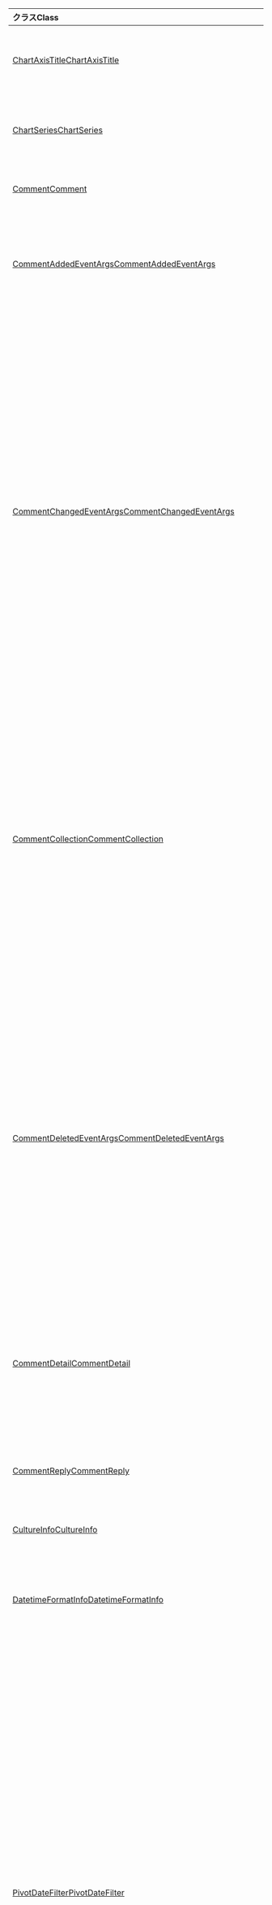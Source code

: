| <span data-ttu-id="f2f10-101">クラス</span><span class="sxs-lookup"><span data-stu-id="f2f10-101">Class</span></span> | <span data-ttu-id="f2f10-102">フィールド</span><span class="sxs-lookup"><span data-stu-id="f2f10-102">Fields</span></span> | <span data-ttu-id="f2f10-103">説明</span><span class="sxs-lookup"><span data-stu-id="f2f10-103">Description</span></span> |
|:---|:---|:---|
|[<span data-ttu-id="f2f10-104">ChartAxisTitle</span><span class="sxs-lookup"><span data-stu-id="f2f10-104">ChartAxisTitle</span></span>](/javascript/api/excel/excel.chartaxistitle)|[<span data-ttu-id="f2f10-105">textOrientation</span><span class="sxs-lookup"><span data-stu-id="f2f10-105">textOrientation</span></span>](/javascript/api/excel/excel.chartaxistitle#textorientation)|<span data-ttu-id="f2f10-106">グラフ軸タイトルのテキストの向きを指定します。</span><span class="sxs-lookup"><span data-stu-id="f2f10-106">Specifies the angle to which the text is oriented for the chart axis title.</span></span>|
|[<span data-ttu-id="f2f10-107">ChartSeries</span><span class="sxs-lookup"><span data-stu-id="f2f10-107">ChartSeries</span></span>](/javascript/api/excel/excel.chartseries)|[<span data-ttu-id="f2f10-108">getDimensionValues(dimension: Excel.ChartSeriesDimension)</span><span class="sxs-lookup"><span data-stu-id="f2f10-108">getDimensionValues(dimension: Excel.ChartSeriesDimension)</span></span>](/javascript/api/excel/excel.chartseries#getdimensionvalues-dimension-)|<span data-ttu-id="f2f10-109">グラフ系列の 1 つのディメンションから値を取得します。</span><span class="sxs-lookup"><span data-stu-id="f2f10-109">Gets the values from a single dimension of the chart series.</span></span>|
|[<span data-ttu-id="f2f10-110">Comment</span><span class="sxs-lookup"><span data-stu-id="f2f10-110">Comment</span></span>](/javascript/api/excel/excel.comment)|[<span data-ttu-id="f2f10-111">contentType</span><span class="sxs-lookup"><span data-stu-id="f2f10-111">contentType</span></span>](/javascript/api/excel/excel.comment#contenttype)|<span data-ttu-id="f2f10-112">コメントのコンテンツ タイプを取得します。</span><span class="sxs-lookup"><span data-stu-id="f2f10-112">Gets the content type of the comment.</span></span>|
|[<span data-ttu-id="f2f10-113">CommentAddedEventArgs</span><span class="sxs-lookup"><span data-stu-id="f2f10-113">CommentAddedEventArgs</span></span>](/javascript/api/excel/excel.commentaddedeventargs)|[<span data-ttu-id="f2f10-114">commentDetails</span><span class="sxs-lookup"><span data-stu-id="f2f10-114">commentDetails</span></span>](/javascript/api/excel/excel.commentaddedeventargs#commentdetails)|<span data-ttu-id="f2f10-115">関連する `CommentDetail` 返信のコメント ID と ID を含む配列を取得します。</span><span class="sxs-lookup"><span data-stu-id="f2f10-115">Gets the `CommentDetail` array that contains the comment ID and IDs of its related replies.</span></span>|
||[<span data-ttu-id="f2f10-116">source</span><span class="sxs-lookup"><span data-stu-id="f2f10-116">source</span></span>](/javascript/api/excel/excel.commentaddedeventargs#source)|<span data-ttu-id="f2f10-117">イベントのソースを指定します。</span><span class="sxs-lookup"><span data-stu-id="f2f10-117">Specifies the source of the event.</span></span>|
||[<span data-ttu-id="f2f10-118">type</span><span class="sxs-lookup"><span data-stu-id="f2f10-118">type</span></span>](/javascript/api/excel/excel.commentaddedeventargs#type)|<span data-ttu-id="f2f10-119">イベントの種類を取得します。</span><span class="sxs-lookup"><span data-stu-id="f2f10-119">Gets the type of the event.</span></span>|
||[<span data-ttu-id="f2f10-120">worksheetId</span><span class="sxs-lookup"><span data-stu-id="f2f10-120">worksheetId</span></span>](/javascript/api/excel/excel.commentaddedeventargs#worksheetid)|<span data-ttu-id="f2f10-121">イベントが発生したワークシートの ID を取得します。</span><span class="sxs-lookup"><span data-stu-id="f2f10-121">Gets the ID of the worksheet in which the event happened.</span></span>|
|[<span data-ttu-id="f2f10-122">CommentChangedEventArgs</span><span class="sxs-lookup"><span data-stu-id="f2f10-122">CommentChangedEventArgs</span></span>](/javascript/api/excel/excel.commentchangedeventargs)|[<span data-ttu-id="f2f10-123">changeType</span><span class="sxs-lookup"><span data-stu-id="f2f10-123">changeType</span></span>](/javascript/api/excel/excel.commentchangedeventargs#changetype)|<span data-ttu-id="f2f10-124">変更されたイベントのトリガー方法を表す変更の種類を取得します。</span><span class="sxs-lookup"><span data-stu-id="f2f10-124">Gets the change type that represents how the changed event is triggered.</span></span>|
||[<span data-ttu-id="f2f10-125">commentDetails</span><span class="sxs-lookup"><span data-stu-id="f2f10-125">commentDetails</span></span>](/javascript/api/excel/excel.commentchangedeventargs#commentdetails)|<span data-ttu-id="f2f10-126">関連する `CommentDetail` 返信のコメント ID と ID を含む配列を取得します。</span><span class="sxs-lookup"><span data-stu-id="f2f10-126">Get the `CommentDetail` array which contains the comment ID and IDs of its related replies.</span></span>|
||[<span data-ttu-id="f2f10-127">source</span><span class="sxs-lookup"><span data-stu-id="f2f10-127">source</span></span>](/javascript/api/excel/excel.commentchangedeventargs#source)|<span data-ttu-id="f2f10-128">イベントのソースを指定します。</span><span class="sxs-lookup"><span data-stu-id="f2f10-128">Specifies the source of the event.</span></span>|
||[<span data-ttu-id="f2f10-129">type</span><span class="sxs-lookup"><span data-stu-id="f2f10-129">type</span></span>](/javascript/api/excel/excel.commentchangedeventargs#type)|<span data-ttu-id="f2f10-130">イベントの種類を取得します。</span><span class="sxs-lookup"><span data-stu-id="f2f10-130">Gets the type of the event.</span></span>|
||[<span data-ttu-id="f2f10-131">worksheetId</span><span class="sxs-lookup"><span data-stu-id="f2f10-131">worksheetId</span></span>](/javascript/api/excel/excel.commentchangedeventargs#worksheetid)|<span data-ttu-id="f2f10-132">イベントが発生したワークシートの ID を取得します。</span><span class="sxs-lookup"><span data-stu-id="f2f10-132">Gets the ID of the worksheet in which the event happened.</span></span>|
|[<span data-ttu-id="f2f10-133">CommentCollection</span><span class="sxs-lookup"><span data-stu-id="f2f10-133">CommentCollection</span></span>](/javascript/api/excel/excel.commentcollection)|[<span data-ttu-id="f2f10-134">onAdded</span><span class="sxs-lookup"><span data-stu-id="f2f10-134">onAdded</span></span>](/javascript/api/excel/excel.commentcollection#onadded)|<span data-ttu-id="f2f10-135">コメントが追加された場合に発生します。</span><span class="sxs-lookup"><span data-stu-id="f2f10-135">Occurs when the comments are added.</span></span>|
||[<span data-ttu-id="f2f10-136">onChanged</span><span class="sxs-lookup"><span data-stu-id="f2f10-136">onChanged</span></span>](/javascript/api/excel/excel.commentcollection#onchanged)|<span data-ttu-id="f2f10-137">コメント コレクション内のコメントまたは返信が変更された場合 (返信が削除される場合を含む) に発生します。</span><span class="sxs-lookup"><span data-stu-id="f2f10-137">Occurs when comments or replies in a comment collection are changed, including when replies are deleted.</span></span>|
||[<span data-ttu-id="f2f10-138">onDeleted</span><span class="sxs-lookup"><span data-stu-id="f2f10-138">onDeleted</span></span>](/javascript/api/excel/excel.commentcollection#ondeleted)|<span data-ttu-id="f2f10-139">コメント コレクション内のコメントが削除された場合に発生します。</span><span class="sxs-lookup"><span data-stu-id="f2f10-139">Occurs when comments are deleted in the comment collection.</span></span>|
|[<span data-ttu-id="f2f10-140">CommentDeletedEventArgs</span><span class="sxs-lookup"><span data-stu-id="f2f10-140">CommentDeletedEventArgs</span></span>](/javascript/api/excel/excel.commentdeletedeventargs)|[<span data-ttu-id="f2f10-141">commentDetails</span><span class="sxs-lookup"><span data-stu-id="f2f10-141">commentDetails</span></span>](/javascript/api/excel/excel.commentdeletedeventargs#commentdetails)|<span data-ttu-id="f2f10-142">関連する `CommentDetail` 返信のコメント ID と ID を含む配列を取得します。</span><span class="sxs-lookup"><span data-stu-id="f2f10-142">Gets the `CommentDetail` array that contains the comment ID and IDs of its related replies.</span></span>|
||[<span data-ttu-id="f2f10-143">source</span><span class="sxs-lookup"><span data-stu-id="f2f10-143">source</span></span>](/javascript/api/excel/excel.commentdeletedeventargs#source)|<span data-ttu-id="f2f10-144">イベントのソースを指定します。</span><span class="sxs-lookup"><span data-stu-id="f2f10-144">Specifies the source of the event.</span></span>|
||[<span data-ttu-id="f2f10-145">type</span><span class="sxs-lookup"><span data-stu-id="f2f10-145">type</span></span>](/javascript/api/excel/excel.commentdeletedeventargs#type)|<span data-ttu-id="f2f10-146">イベントの種類を取得します。</span><span class="sxs-lookup"><span data-stu-id="f2f10-146">Gets the type of the event.</span></span>|
||[<span data-ttu-id="f2f10-147">worksheetId</span><span class="sxs-lookup"><span data-stu-id="f2f10-147">worksheetId</span></span>](/javascript/api/excel/excel.commentdeletedeventargs#worksheetid)|<span data-ttu-id="f2f10-148">イベントが発生したワークシートの ID を取得します。</span><span class="sxs-lookup"><span data-stu-id="f2f10-148">Gets the ID of the worksheet in which the event happened.</span></span>|
|[<span data-ttu-id="f2f10-149">CommentDetail</span><span class="sxs-lookup"><span data-stu-id="f2f10-149">CommentDetail</span></span>](/javascript/api/excel/excel.commentdetail)|[<span data-ttu-id="f2f10-150">commentId</span><span class="sxs-lookup"><span data-stu-id="f2f10-150">commentId</span></span>](/javascript/api/excel/excel.commentdetail#commentid)|<span data-ttu-id="f2f10-151">コメントの ID を表します。</span><span class="sxs-lookup"><span data-stu-id="f2f10-151">Represents the ID of the comment.</span></span>|
||[<span data-ttu-id="f2f10-152">replyIds</span><span class="sxs-lookup"><span data-stu-id="f2f10-152">replyIds</span></span>](/javascript/api/excel/excel.commentdetail#replyids)|<span data-ttu-id="f2f10-153">コメントに属する関連する返信の ID を表します。</span><span class="sxs-lookup"><span data-stu-id="f2f10-153">Represents the IDs of the related replies that belong to the comment.</span></span>|
|[<span data-ttu-id="f2f10-154">CommentReply</span><span class="sxs-lookup"><span data-stu-id="f2f10-154">CommentReply</span></span>](/javascript/api/excel/excel.commentreply)|[<span data-ttu-id="f2f10-155">contentType</span><span class="sxs-lookup"><span data-stu-id="f2f10-155">contentType</span></span>](/javascript/api/excel/excel.commentreply#contenttype)|<span data-ttu-id="f2f10-156">返信のコンテンツ タイプ。</span><span class="sxs-lookup"><span data-stu-id="f2f10-156">The content type of the reply.</span></span>|
|[<span data-ttu-id="f2f10-157">CultureInfo</span><span class="sxs-lookup"><span data-stu-id="f2f10-157">CultureInfo</span></span>](/javascript/api/excel/excel.cultureinfo)|[<span data-ttu-id="f2f10-158">datetimeFormat</span><span class="sxs-lookup"><span data-stu-id="f2f10-158">datetimeFormat</span></span>](/javascript/api/excel/excel.cultureinfo#datetimeformat)|<span data-ttu-id="f2f10-159">日付と時刻を表示する文化的に適切な形式を定義します。</span><span class="sxs-lookup"><span data-stu-id="f2f10-159">Defines the culturally appropriate format of displaying date and time.</span></span>|
|[<span data-ttu-id="f2f10-160">DatetimeFormatInfo</span><span class="sxs-lookup"><span data-stu-id="f2f10-160">DatetimeFormatInfo</span></span>](/javascript/api/excel/excel.datetimeformatinfo)|[<span data-ttu-id="f2f10-161">dateSeparator</span><span class="sxs-lookup"><span data-stu-id="f2f10-161">dateSeparator</span></span>](/javascript/api/excel/excel.datetimeformatinfo#dateseparator)|<span data-ttu-id="f2f10-162">日付区切り記号として使用される文字列を取得します。</span><span class="sxs-lookup"><span data-stu-id="f2f10-162">Gets the string used as the date separator.</span></span>|
||[<span data-ttu-id="f2f10-163">longDatePattern</span><span class="sxs-lookup"><span data-stu-id="f2f10-163">longDatePattern</span></span>](/javascript/api/excel/excel.datetimeformatinfo#longdatepattern)|<span data-ttu-id="f2f10-164">長い日付値の書式文字列を取得します。</span><span class="sxs-lookup"><span data-stu-id="f2f10-164">Gets the format string for a long date value.</span></span>|
||[<span data-ttu-id="f2f10-165">longTimePattern</span><span class="sxs-lookup"><span data-stu-id="f2f10-165">longTimePattern</span></span>](/javascript/api/excel/excel.datetimeformatinfo#longtimepattern)|<span data-ttu-id="f2f10-166">長い時間の値の書式文字列を取得します。</span><span class="sxs-lookup"><span data-stu-id="f2f10-166">Gets the format string for a long time value.</span></span>|
||[<span data-ttu-id="f2f10-167">shortDatePattern</span><span class="sxs-lookup"><span data-stu-id="f2f10-167">shortDatePattern</span></span>](/javascript/api/excel/excel.datetimeformatinfo#shortdatepattern)|<span data-ttu-id="f2f10-168">短い日付の値の書式文字列を取得します。</span><span class="sxs-lookup"><span data-stu-id="f2f10-168">Gets the format string for a short date value.</span></span>|
||[<span data-ttu-id="f2f10-169">timeSeparator</span><span class="sxs-lookup"><span data-stu-id="f2f10-169">timeSeparator</span></span>](/javascript/api/excel/excel.datetimeformatinfo#timeseparator)|<span data-ttu-id="f2f10-170">時刻の区切り記号として使用される文字列を取得します。</span><span class="sxs-lookup"><span data-stu-id="f2f10-170">Gets the string used as the time separator.</span></span>|
|[<span data-ttu-id="f2f10-171">PivotDateFilter</span><span class="sxs-lookup"><span data-stu-id="f2f10-171">PivotDateFilter</span></span>](/javascript/api/excel/excel.pivotdatefilter)|[<span data-ttu-id="f2f10-172">コンパレータ</span><span class="sxs-lookup"><span data-stu-id="f2f10-172">comparator</span></span>](/javascript/api/excel/excel.pivotdatefilter#comparator)|<span data-ttu-id="f2f10-173">コンパレータは、他の値を比較する静的な値です。</span><span class="sxs-lookup"><span data-stu-id="f2f10-173">The comparator is the static value to which other values are compared.</span></span>|
||[<span data-ttu-id="f2f10-174">condition</span><span class="sxs-lookup"><span data-stu-id="f2f10-174">condition</span></span>](/javascript/api/excel/excel.pivotdatefilter#condition)|<span data-ttu-id="f2f10-175">必要なフィルター条件を定義するフィルターの条件を指定します。</span><span class="sxs-lookup"><span data-stu-id="f2f10-175">Specifies the condition for the filter, which defines the necessary filtering criteria.</span></span>|
||[<span data-ttu-id="f2f10-176">排他的</span><span class="sxs-lookup"><span data-stu-id="f2f10-176">exclusive</span></span>](/javascript/api/excel/excel.pivotdatefilter#exclusive)|<span data-ttu-id="f2f10-177">場合 `true` 、フィルター *は条件を満* たすアイテムを除外します。</span><span class="sxs-lookup"><span data-stu-id="f2f10-177">If `true`, filter *excludes* items that meet criteria.</span></span>|
||[<span data-ttu-id="f2f10-178">lowerBound</span><span class="sxs-lookup"><span data-stu-id="f2f10-178">lowerBound</span></span>](/javascript/api/excel/excel.pivotdatefilter#lowerbound)|<span data-ttu-id="f2f10-179">フィルター条件の範囲の下限 `between` 。</span><span class="sxs-lookup"><span data-stu-id="f2f10-179">The lower-bound of the range for the `between` filter condition.</span></span>|
||[<span data-ttu-id="f2f10-180">upperBound</span><span class="sxs-lookup"><span data-stu-id="f2f10-180">upperBound</span></span>](/javascript/api/excel/excel.pivotdatefilter#upperbound)|<span data-ttu-id="f2f10-181">フィルター条件の範囲の上限 `between` 。</span><span class="sxs-lookup"><span data-stu-id="f2f10-181">The upper-bound of the range for the `between` filter condition.</span></span>|
||[<span data-ttu-id="f2f10-182">wholeDays</span><span class="sxs-lookup"><span data-stu-id="f2f10-182">wholeDays</span></span>](/javascript/api/excel/excel.pivotdatefilter#wholedays)|<span data-ttu-id="f2f10-183">`equals`、、 `before` `after` およびフィルター条件の場合は、比較を丸 1 日 `between` として行う必要があるかどうかを示します。</span><span class="sxs-lookup"><span data-stu-id="f2f10-183">For `equals`, `before`, `after`, and `between` filter conditions, indicates if comparisons should be made as whole days.</span></span>|
|[<span data-ttu-id="f2f10-184">PivotField</span><span class="sxs-lookup"><span data-stu-id="f2f10-184">PivotField</span></span>](/javascript/api/excel/excel.pivotfield)|[<span data-ttu-id="f2f10-185">applyFilter(filter: Excel.PivotFilters)</span><span class="sxs-lookup"><span data-stu-id="f2f10-185">applyFilter(filter: Excel.PivotFilters)</span></span>](/javascript/api/excel/excel.pivotfield#applyfilter-filter-)|<span data-ttu-id="f2f10-186">1 つ以上のフィールドの現在のピボットフィルターを設定し、フィールドに適用します。</span><span class="sxs-lookup"><span data-stu-id="f2f10-186">Sets one or more of the field's current PivotFilters and applies them to the field.</span></span>|
||[<span data-ttu-id="f2f10-187">clearAllFilters()</span><span class="sxs-lookup"><span data-stu-id="f2f10-187">clearAllFilters()</span></span>](/javascript/api/excel/excel.pivotfield#clearallfilters--)|<span data-ttu-id="f2f10-188">フィールドのすべてのフィルターからすべての条件をクリアします。</span><span class="sxs-lookup"><span data-stu-id="f2f10-188">Clears all criteria from all of the field's filters.</span></span>|
||[<span data-ttu-id="f2f10-189">clearFilter(filterType: Excel.PivotFilterType)</span><span class="sxs-lookup"><span data-stu-id="f2f10-189">clearFilter(filterType: Excel.PivotFilterType)</span></span>](/javascript/api/excel/excel.pivotfield#clearfilter-filtertype-)|<span data-ttu-id="f2f10-190">指定した種類のフィールドのフィルターからすべての既存の条件をクリアします (現在適用されている場合)。</span><span class="sxs-lookup"><span data-stu-id="f2f10-190">Clears all existing criteria from the field's filter of the given type (if one is currently applied).</span></span>|
||[<span data-ttu-id="f2f10-191">getFilters()</span><span class="sxs-lookup"><span data-stu-id="f2f10-191">getFilters()</span></span>](/javascript/api/excel/excel.pivotfield#getfilters--)|<span data-ttu-id="f2f10-192">フィールドに現在適用されているフィルターを取得します。</span><span class="sxs-lookup"><span data-stu-id="f2f10-192">Gets all filters currently applied on the field.</span></span>|
||[<span data-ttu-id="f2f10-193">isFiltered(filterType?: Excel.PivotFilterType)</span><span class="sxs-lookup"><span data-stu-id="f2f10-193">isFiltered(filterType?: Excel.PivotFilterType)</span></span>](/javascript/api/excel/excel.pivotfield#isfiltered-filtertype-)|<span data-ttu-id="f2f10-194">フィールドに適用されたフィルターが何かあるか確認します。</span><span class="sxs-lookup"><span data-stu-id="f2f10-194">Checks if there are any applied filters on the field.</span></span>|
|[<span data-ttu-id="f2f10-195">PivotFilters</span><span class="sxs-lookup"><span data-stu-id="f2f10-195">PivotFilters</span></span>](/javascript/api/excel/excel.pivotfilters)|[<span data-ttu-id="f2f10-196">dateFilter</span><span class="sxs-lookup"><span data-stu-id="f2f10-196">dateFilter</span></span>](/javascript/api/excel/excel.pivotfilters#datefilter)|<span data-ttu-id="f2f10-197">PivotField の現在適用されている日付フィルター。</span><span class="sxs-lookup"><span data-stu-id="f2f10-197">The PivotField's currently applied date filter.</span></span>|
||[<span data-ttu-id="f2f10-198">labelFilter</span><span class="sxs-lookup"><span data-stu-id="f2f10-198">labelFilter</span></span>](/javascript/api/excel/excel.pivotfilters#labelfilter)|<span data-ttu-id="f2f10-199">PivotField の現在適用されているラベル フィルター。</span><span class="sxs-lookup"><span data-stu-id="f2f10-199">The PivotField's currently applied label filter.</span></span>|
||[<span data-ttu-id="f2f10-200">manualFilter</span><span class="sxs-lookup"><span data-stu-id="f2f10-200">manualFilter</span></span>](/javascript/api/excel/excel.pivotfilters#manualfilter)|<span data-ttu-id="f2f10-201">PivotField の現在適用されている手動フィルター。</span><span class="sxs-lookup"><span data-stu-id="f2f10-201">The PivotField's currently applied manual filter.</span></span>|
||[<span data-ttu-id="f2f10-202">valueFilter</span><span class="sxs-lookup"><span data-stu-id="f2f10-202">valueFilter</span></span>](/javascript/api/excel/excel.pivotfilters#valuefilter)|<span data-ttu-id="f2f10-203">PivotField の現在適用されている値フィルター。</span><span class="sxs-lookup"><span data-stu-id="f2f10-203">The PivotField's currently applied value filter.</span></span>|
|[<span data-ttu-id="f2f10-204">PivotLabelFilter</span><span class="sxs-lookup"><span data-stu-id="f2f10-204">PivotLabelFilter</span></span>](/javascript/api/excel/excel.pivotlabelfilter)|[<span data-ttu-id="f2f10-205">コンパレータ</span><span class="sxs-lookup"><span data-stu-id="f2f10-205">comparator</span></span>](/javascript/api/excel/excel.pivotlabelfilter#comparator)|<span data-ttu-id="f2f10-206">コンパレータは、他の値を比較する静的な値です。</span><span class="sxs-lookup"><span data-stu-id="f2f10-206">The comparator is the static value to which other values are compared.</span></span>|
||[<span data-ttu-id="f2f10-207">condition</span><span class="sxs-lookup"><span data-stu-id="f2f10-207">condition</span></span>](/javascript/api/excel/excel.pivotlabelfilter#condition)|<span data-ttu-id="f2f10-208">必要なフィルター条件を定義するフィルターの条件を指定します。</span><span class="sxs-lookup"><span data-stu-id="f2f10-208">Specifies the condition for the filter, which defines the necessary filtering criteria.</span></span>|
||[<span data-ttu-id="f2f10-209">排他的</span><span class="sxs-lookup"><span data-stu-id="f2f10-209">exclusive</span></span>](/javascript/api/excel/excel.pivotlabelfilter#exclusive)|<span data-ttu-id="f2f10-210">場合 `true` 、フィルター *は条件を満* たすアイテムを除外します。</span><span class="sxs-lookup"><span data-stu-id="f2f10-210">If `true`, filter *excludes* items that meet criteria.</span></span>|
||[<span data-ttu-id="f2f10-211">lowerBound</span><span class="sxs-lookup"><span data-stu-id="f2f10-211">lowerBound</span></span>](/javascript/api/excel/excel.pivotlabelfilter#lowerbound)|<span data-ttu-id="f2f10-212">フィルター条件の範囲の下限 `between` 。</span><span class="sxs-lookup"><span data-stu-id="f2f10-212">The lower-bound of the range for the `between` filter condition.</span></span>|
||[<span data-ttu-id="f2f10-213">substring</span><span class="sxs-lookup"><span data-stu-id="f2f10-213">substring</span></span>](/javascript/api/excel/excel.pivotlabelfilter#substring)|<span data-ttu-id="f2f10-214">、、およびフィルター条件 `beginsWith` `endsWith` に使用される `contains` サブ文字列。</span><span class="sxs-lookup"><span data-stu-id="f2f10-214">The substring used for `beginsWith`, `endsWith`, and `contains` filter conditions.</span></span>|
||[<span data-ttu-id="f2f10-215">upperBound</span><span class="sxs-lookup"><span data-stu-id="f2f10-215">upperBound</span></span>](/javascript/api/excel/excel.pivotlabelfilter#upperbound)|<span data-ttu-id="f2f10-216">フィルター条件の範囲の上限 `between` 。</span><span class="sxs-lookup"><span data-stu-id="f2f10-216">The upper-bound of the range for the `between` filter condition.</span></span>|
|[<span data-ttu-id="f2f10-217">PivotManualFilter</span><span class="sxs-lookup"><span data-stu-id="f2f10-217">PivotManualFilter</span></span>](/javascript/api/excel/excel.pivotmanualfilter)|[<span data-ttu-id="f2f10-218">selectedItems</span><span class="sxs-lookup"><span data-stu-id="f2f10-218">selectedItems</span></span>](/javascript/api/excel/excel.pivotmanualfilter#selecteditems)|<span data-ttu-id="f2f10-219">手動でフィルター処理する選択したアイテムの一覧。</span><span class="sxs-lookup"><span data-stu-id="f2f10-219">A list of selected items to manually filter.</span></span>|
|[<span data-ttu-id="f2f10-220">PivotTable</span><span class="sxs-lookup"><span data-stu-id="f2f10-220">PivotTable</span></span>](/javascript/api/excel/excel.pivottable)|[<span data-ttu-id="f2f10-221">allowMultipleFiltersPerField</span><span class="sxs-lookup"><span data-stu-id="f2f10-221">allowMultipleFiltersPerField</span></span>](/javascript/api/excel/excel.pivottable#allowmultiplefiltersperfield)|<span data-ttu-id="f2f10-222">ピボットテーブルで、テーブル内の特定のピボットフィールドに複数のピボットフィルターを適用できる場合を指定します。</span><span class="sxs-lookup"><span data-stu-id="f2f10-222">Specifies if the PivotTable allows the application of multiple PivotFilters on a given PivotField in the table.</span></span>|
|[<span data-ttu-id="f2f10-223">PivotTableScopedCollection</span><span class="sxs-lookup"><span data-stu-id="f2f10-223">PivotTableScopedCollection</span></span>](/javascript/api/excel/excel.pivottablescopedcollection)|[<span data-ttu-id="f2f10-224">getCount()</span><span class="sxs-lookup"><span data-stu-id="f2f10-224">getCount()</span></span>](/javascript/api/excel/excel.pivottablescopedcollection#getcount--)|<span data-ttu-id="f2f10-225">コレクション内のピボットテーブルの数を取得します。</span><span class="sxs-lookup"><span data-stu-id="f2f10-225">Gets the number of PivotTables in the collection.</span></span>|
||[<span data-ttu-id="f2f10-226">getFirst()</span><span class="sxs-lookup"><span data-stu-id="f2f10-226">getFirst()</span></span>](/javascript/api/excel/excel.pivottablescopedcollection#getfirst--)|<span data-ttu-id="f2f10-227">コレクション内の最初のピボットテーブルを取得します。</span><span class="sxs-lookup"><span data-stu-id="f2f10-227">Gets the first PivotTable in the collection.</span></span>|
||[<span data-ttu-id="f2f10-228">getItem(key: string)</span><span class="sxs-lookup"><span data-stu-id="f2f10-228">getItem(key: string)</span></span>](/javascript/api/excel/excel.pivottablescopedcollection#getitem-key-)|<span data-ttu-id="f2f10-229">名前に基づいてピボットテーブルを取得します。</span><span class="sxs-lookup"><span data-stu-id="f2f10-229">Gets a PivotTable by name.</span></span>|
||[<span data-ttu-id="f2f10-230">getItemOrNullObject(name: string)</span><span class="sxs-lookup"><span data-stu-id="f2f10-230">getItemOrNullObject(name: string)</span></span>](/javascript/api/excel/excel.pivottablescopedcollection#getitemornullobject-name-)|<span data-ttu-id="f2f10-231">名前に基づいてピボットテーブルを取得します。</span><span class="sxs-lookup"><span data-stu-id="f2f10-231">Gets a PivotTable by name.</span></span>|
||[<span data-ttu-id="f2f10-232">items</span><span class="sxs-lookup"><span data-stu-id="f2f10-232">items</span></span>](/javascript/api/excel/excel.pivottablescopedcollection#items)|<span data-ttu-id="f2f10-233">このコレクション内に読み込まれた子アイテムを取得します。</span><span class="sxs-lookup"><span data-stu-id="f2f10-233">Gets the loaded child items in this collection.</span></span>|
|[<span data-ttu-id="f2f10-234">PivotValueFilter</span><span class="sxs-lookup"><span data-stu-id="f2f10-234">PivotValueFilter</span></span>](/javascript/api/excel/excel.pivotvaluefilter)|[<span data-ttu-id="f2f10-235">コンパレータ</span><span class="sxs-lookup"><span data-stu-id="f2f10-235">comparator</span></span>](/javascript/api/excel/excel.pivotvaluefilter#comparator)|<span data-ttu-id="f2f10-236">コンパレータは、他の値を比較する静的な値です。</span><span class="sxs-lookup"><span data-stu-id="f2f10-236">The comparator is the static value to which other values are compared.</span></span>|
||[<span data-ttu-id="f2f10-237">condition</span><span class="sxs-lookup"><span data-stu-id="f2f10-237">condition</span></span>](/javascript/api/excel/excel.pivotvaluefilter#condition)|<span data-ttu-id="f2f10-238">必要なフィルター条件を定義するフィルターの条件を指定します。</span><span class="sxs-lookup"><span data-stu-id="f2f10-238">Specifies the condition for the filter, which defines the necessary filtering criteria.</span></span>|
||[<span data-ttu-id="f2f10-239">排他的</span><span class="sxs-lookup"><span data-stu-id="f2f10-239">exclusive</span></span>](/javascript/api/excel/excel.pivotvaluefilter#exclusive)|<span data-ttu-id="f2f10-240">場合 `true` 、フィルター *は条件を満* たすアイテムを除外します。</span><span class="sxs-lookup"><span data-stu-id="f2f10-240">If `true`, filter *excludes* items that meet criteria.</span></span>|
||[<span data-ttu-id="f2f10-241">lowerBound</span><span class="sxs-lookup"><span data-stu-id="f2f10-241">lowerBound</span></span>](/javascript/api/excel/excel.pivotvaluefilter#lowerbound)|<span data-ttu-id="f2f10-242">フィルター条件の範囲の下限 `between` 。</span><span class="sxs-lookup"><span data-stu-id="f2f10-242">The lower-bound of the range for the `between` filter condition.</span></span>|
||[<span data-ttu-id="f2f10-243">selectionType</span><span class="sxs-lookup"><span data-stu-id="f2f10-243">selectionType</span></span>](/javascript/api/excel/excel.pivotvaluefilter#selectiontype)|<span data-ttu-id="f2f10-244">フィルターが上位/下位の N 項目、上/下の N パーセント、または上/下の N 合計のフィルターの値を指定します。</span><span class="sxs-lookup"><span data-stu-id="f2f10-244">Specifies if the filter is for the top/bottom N items, top/bottom N percent, or top/bottom N sum.</span></span>|
||[<span data-ttu-id="f2f10-245">threshold</span><span class="sxs-lookup"><span data-stu-id="f2f10-245">threshold</span></span>](/javascript/api/excel/excel.pivotvaluefilter#threshold)|<span data-ttu-id="f2f10-246">上/下のフィルター条件に対してフィルター処理するアイテム、パーセント、または合計の "N" しきい値数。</span><span class="sxs-lookup"><span data-stu-id="f2f10-246">The "N" threshold number of items, percent, or sum to be filtered for a top/bottom filter condition.</span></span>|
||[<span data-ttu-id="f2f10-247">upperBound</span><span class="sxs-lookup"><span data-stu-id="f2f10-247">upperBound</span></span>](/javascript/api/excel/excel.pivotvaluefilter#upperbound)|<span data-ttu-id="f2f10-248">フィルター条件の範囲の上限 `between` 。</span><span class="sxs-lookup"><span data-stu-id="f2f10-248">The upper-bound of the range for the `between` filter condition.</span></span>|
||[<span data-ttu-id="f2f10-249">value</span><span class="sxs-lookup"><span data-stu-id="f2f10-249">value</span></span>](/javascript/api/excel/excel.pivotvaluefilter#value)|<span data-ttu-id="f2f10-250">フィルター処理するフィールドで選択した "value" の名前。</span><span class="sxs-lookup"><span data-stu-id="f2f10-250">Name of the chosen "value" in the field by which to filter.</span></span>|
|[<span data-ttu-id="f2f10-251">Range</span><span class="sxs-lookup"><span data-stu-id="f2f10-251">Range</span></span>](/javascript/api/excel/excel.range)|[<span data-ttu-id="f2f10-252">getDirectPrecedents()</span><span class="sxs-lookup"><span data-stu-id="f2f10-252">getDirectPrecedents()</span></span>](/javascript/api/excel/excel.range#getdirectprecedents--)|<span data-ttu-id="f2f10-253">同じワークシートまたは複数のワークシート内のセルのすべての直接の前例を含む範囲を表すオブジェクト `WorkbookRangeAreas` を返します。</span><span class="sxs-lookup"><span data-stu-id="f2f10-253">Returns a `WorkbookRangeAreas` object that represents the range containing all the direct precedents of a cell in the same worksheet or in multiple worksheets.</span></span>|
||[<span data-ttu-id="f2f10-254">getPivotTables(fullyContained?: boolean)</span><span class="sxs-lookup"><span data-stu-id="f2f10-254">getPivotTables(fullyContained?: boolean)</span></span>](/javascript/api/excel/excel.range#getpivottables-fullycontained-)|<span data-ttu-id="f2f10-255">範囲と重なるピボットテーブルのスコープ付きコレクションを取得します。</span><span class="sxs-lookup"><span data-stu-id="f2f10-255">Gets a scoped collection of PivotTables that overlap with the range.</span></span>|
||[<span data-ttu-id="f2f10-256">getSpillParent()</span><span class="sxs-lookup"><span data-stu-id="f2f10-256">getSpillParent()</span></span>](/javascript/api/excel/excel.range#getspillparent--)|<span data-ttu-id="f2f10-257">スピルするセルのアンカー セルを含む範囲オブジェクトを取得します。</span><span class="sxs-lookup"><span data-stu-id="f2f10-257">Gets the range object containing the anchor cell for a cell getting spilled into.</span></span>|
||[<span data-ttu-id="f2f10-258">getSpillParentOrNullObject()</span><span class="sxs-lookup"><span data-stu-id="f2f10-258">getSpillParentOrNullObject()</span></span>](/javascript/api/excel/excel.range#getspillparentornullobject--)|<span data-ttu-id="f2f10-259">セルが流出するアンカー セルを含む範囲オブジェクトを取得します。</span><span class="sxs-lookup"><span data-stu-id="f2f10-259">Gets the range object containing the anchor cell for the cell getting spilled into.</span></span>|
||[<span data-ttu-id="f2f10-260">getSpillingToRange()</span><span class="sxs-lookup"><span data-stu-id="f2f10-260">getSpillingToRange()</span></span>](/javascript/api/excel/excel.range#getspillingtorange--)|<span data-ttu-id="f2f10-261">アンカー セルで呼び出されたとき、スピル範囲を含む範囲オブジェクトを取得します。</span><span class="sxs-lookup"><span data-stu-id="f2f10-261">Gets the range object containing the spill range when called on an anchor cell.</span></span>|
||[<span data-ttu-id="f2f10-262">getSpillingToRangeOrNullObject()</span><span class="sxs-lookup"><span data-stu-id="f2f10-262">getSpillingToRangeOrNullObject()</span></span>](/javascript/api/excel/excel.range#getspillingtorangeornullobject--)|<span data-ttu-id="f2f10-263">アンカー セルで呼び出されたとき、スピル範囲を含む範囲オブジェクトを取得します。</span><span class="sxs-lookup"><span data-stu-id="f2f10-263">Gets the range object containing the spill range when called on an anchor cell.</span></span>|
||[<span data-ttu-id="f2f10-264">hasSpill</span><span class="sxs-lookup"><span data-stu-id="f2f10-264">hasSpill</span></span>](/javascript/api/excel/excel.range#hasspill)|<span data-ttu-id="f2f10-265">すべてのセルにスピル ボーダーがあるかどうかを表します。</span><span class="sxs-lookup"><span data-stu-id="f2f10-265">Represents if all cells have a spill border.</span></span>|
||[<span data-ttu-id="f2f10-266">numberFormatCategories</span><span class="sxs-lookup"><span data-stu-id="f2f10-266">numberFormatCategories</span></span>](/javascript/api/excel/excel.range#numberformatcategories)|<span data-ttu-id="f2f10-267">各セルの数値形式のカテゴリを表します。</span><span class="sxs-lookup"><span data-stu-id="f2f10-267">Represents the category of number format of each cell.</span></span>|
||[<span data-ttu-id="f2f10-268">savedAsArray</span><span class="sxs-lookup"><span data-stu-id="f2f10-268">savedAsArray</span></span>](/javascript/api/excel/excel.range#savedasarray)|<span data-ttu-id="f2f10-269">すべてのセルが配列数式として保存される場合を表します。</span><span class="sxs-lookup"><span data-stu-id="f2f10-269">Represents if all the cells would be saved as an array formula.</span></span>|
|[<span data-ttu-id="f2f10-270">RangeAreasCollection</span><span class="sxs-lookup"><span data-stu-id="f2f10-270">RangeAreasCollection</span></span>](/javascript/api/excel/excel.rangeareascollection)|[<span data-ttu-id="f2f10-271">getCount()</span><span class="sxs-lookup"><span data-stu-id="f2f10-271">getCount()</span></span>](/javascript/api/excel/excel.rangeareascollection#getcount--)|<span data-ttu-id="f2f10-272">このコレクション内の `RangeAreas` オブジェクトの数を取得します。</span><span class="sxs-lookup"><span data-stu-id="f2f10-272">Gets the number of `RangeAreas` objects in this collection.</span></span>|
||[<span data-ttu-id="f2f10-273">getItemAt(index: number)</span><span class="sxs-lookup"><span data-stu-id="f2f10-273">getItemAt(index: number)</span></span>](/javascript/api/excel/excel.rangeareascollection#getitemat-index-)|<span data-ttu-id="f2f10-274">コレクション内の `RangeAreas` 位置に基づいてオブジェクトを返します。</span><span class="sxs-lookup"><span data-stu-id="f2f10-274">Returns the `RangeAreas` object based on position in the collection.</span></span>|
||[<span data-ttu-id="f2f10-275">items</span><span class="sxs-lookup"><span data-stu-id="f2f10-275">items</span></span>](/javascript/api/excel/excel.rangeareascollection#items)|<span data-ttu-id="f2f10-276">このコレクション内に読み込まれた子アイテムを取得します。</span><span class="sxs-lookup"><span data-stu-id="f2f10-276">Gets the loaded child items in this collection.</span></span>|
|[<span data-ttu-id="f2f10-277">WorkbookRangeAreas</span><span class="sxs-lookup"><span data-stu-id="f2f10-277">WorkbookRangeAreas</span></span>](/javascript/api/excel/excel.workbookrangeareas)|[<span data-ttu-id="f2f10-278">getRangeAreasBySheet(key: string)</span><span class="sxs-lookup"><span data-stu-id="f2f10-278">getRangeAreasBySheet(key: string)</span></span>](/javascript/api/excel/excel.workbookrangeareas#getrangeareasbysheet-key-)|<span data-ttu-id="f2f10-279">コレクション内の `RangeAreas` ワークシート ID または名前に基づいてオブジェクトを返します。</span><span class="sxs-lookup"><span data-stu-id="f2f10-279">Returns the `RangeAreas` object based on worksheet ID or name in the collection.</span></span>|
||[<span data-ttu-id="f2f10-280">getRangeAreasOrNullObjectBySheet(key: string)</span><span class="sxs-lookup"><span data-stu-id="f2f10-280">getRangeAreasOrNullObjectBySheet(key: string)</span></span>](/javascript/api/excel/excel.workbookrangeareas#getrangeareasornullobjectbysheet-key-)|<span data-ttu-id="f2f10-281">コレクション内の `RangeAreas` ワークシート名または ID に基づいてオブジェクトを返します。</span><span class="sxs-lookup"><span data-stu-id="f2f10-281">Returns the `RangeAreas` object based on worksheet name or ID in the collection.</span></span>|
||[<span data-ttu-id="f2f10-282">addresses</span><span class="sxs-lookup"><span data-stu-id="f2f10-282">addresses</span></span>](/javascript/api/excel/excel.workbookrangeareas#addresses)|<span data-ttu-id="f2f10-283">A1 スタイルのアドレスの配列を返します。</span><span class="sxs-lookup"><span data-stu-id="f2f10-283">Returns an array of addresses in A1-style.</span></span>|
||[<span data-ttu-id="f2f10-284">areas</span><span class="sxs-lookup"><span data-stu-id="f2f10-284">areas</span></span>](/javascript/api/excel/excel.workbookrangeareas#areas)|<span data-ttu-id="f2f10-285">オブジェクトを返 `RangeAreasCollection` します。</span><span class="sxs-lookup"><span data-stu-id="f2f10-285">Returns the `RangeAreasCollection` object.</span></span>|
||[<span data-ttu-id="f2f10-286">範囲</span><span class="sxs-lookup"><span data-stu-id="f2f10-286">ranges</span></span>](/javascript/api/excel/excel.workbookrangeareas#ranges)|<span data-ttu-id="f2f10-287">オブジェクト内のこのオブジェクトを構成する範囲を返 `RangeCollection` します。</span><span class="sxs-lookup"><span data-stu-id="f2f10-287">Returns ranges that comprise this object in a `RangeCollection` object.</span></span>|
|[<span data-ttu-id="f2f10-288">Worksheet</span><span class="sxs-lookup"><span data-stu-id="f2f10-288">Worksheet</span></span>](/javascript/api/excel/excel.worksheet)|[<span data-ttu-id="f2f10-289">customProperties</span><span class="sxs-lookup"><span data-stu-id="f2f10-289">customProperties</span></span>](/javascript/api/excel/excel.worksheet#customproperties)|<span data-ttu-id="f2f10-290">ワークシート レベルのカスタム プロパティのコレクションを取得します。</span><span class="sxs-lookup"><span data-stu-id="f2f10-290">Gets a collection of worksheet-level custom properties.</span></span>|
|[<span data-ttu-id="f2f10-291">WorksheetCustomProperty</span><span class="sxs-lookup"><span data-stu-id="f2f10-291">WorksheetCustomProperty</span></span>](/javascript/api/excel/excel.worksheetcustomproperty)|[<span data-ttu-id="f2f10-292">delete()</span><span class="sxs-lookup"><span data-stu-id="f2f10-292">delete()</span></span>](/javascript/api/excel/excel.worksheetcustomproperty#delete--)|<span data-ttu-id="f2f10-293">カスタム プロパティを削除します。</span><span class="sxs-lookup"><span data-stu-id="f2f10-293">Deletes the custom property.</span></span>|
||[<span data-ttu-id="f2f10-294">key</span><span class="sxs-lookup"><span data-stu-id="f2f10-294">key</span></span>](/javascript/api/excel/excel.worksheetcustomproperty#key)|<span data-ttu-id="f2f10-295">カスタム プロパティのキーを取得します。</span><span class="sxs-lookup"><span data-stu-id="f2f10-295">Gets the key of the custom property.</span></span>|
||[<span data-ttu-id="f2f10-296">value</span><span class="sxs-lookup"><span data-stu-id="f2f10-296">value</span></span>](/javascript/api/excel/excel.worksheetcustomproperty#value)|<span data-ttu-id="f2f10-297">カスタム プロパティの値を取得または設定します。</span><span class="sxs-lookup"><span data-stu-id="f2f10-297">Gets or sets the value of the custom property.</span></span>|
|[<span data-ttu-id="f2f10-298">WorksheetCustomPropertyCollection</span><span class="sxs-lookup"><span data-stu-id="f2f10-298">WorksheetCustomPropertyCollection</span></span>](/javascript/api/excel/excel.worksheetcustompropertycollection)|[<span data-ttu-id="f2f10-299">add(key: string, value: string)</span><span class="sxs-lookup"><span data-stu-id="f2f10-299">add(key: string, value: string)</span></span>](/javascript/api/excel/excel.worksheetcustompropertycollection#add-key--value-)|<span data-ttu-id="f2f10-300">指定されたキーにマップする新しいカスタム プロパティを追加します。</span><span class="sxs-lookup"><span data-stu-id="f2f10-300">Adds a new custom property that maps to the provided key.</span></span>|
||[<span data-ttu-id="f2f10-301">getCount()</span><span class="sxs-lookup"><span data-stu-id="f2f10-301">getCount()</span></span>](/javascript/api/excel/excel.worksheetcustompropertycollection#getcount--)|<span data-ttu-id="f2f10-302">このワークシートのカスタム プロパティの数を取得します。</span><span class="sxs-lookup"><span data-stu-id="f2f10-302">Gets the number of custom properties on this worksheet.</span></span>|
||[<span data-ttu-id="f2f10-303">getItem(key: string)</span><span class="sxs-lookup"><span data-stu-id="f2f10-303">getItem(key: string)</span></span>](/javascript/api/excel/excel.worksheetcustompropertycollection#getitem-key-)|<span data-ttu-id="f2f10-304">キーを使用してカスタム プロパティ オブジェクトを取得します。大文字と小文字は区別されません。</span><span class="sxs-lookup"><span data-stu-id="f2f10-304">Gets a custom property object by its key, which is case-insensitive.</span></span>|
||[<span data-ttu-id="f2f10-305">getItemOrNullObject(key: string)</span><span class="sxs-lookup"><span data-stu-id="f2f10-305">getItemOrNullObject(key: string)</span></span>](/javascript/api/excel/excel.worksheetcustompropertycollection#getitemornullobject-key-)|<span data-ttu-id="f2f10-306">キーを使用してカスタム プロパティ オブジェクトを取得します。大文字と小文字は区別されません。</span><span class="sxs-lookup"><span data-stu-id="f2f10-306">Gets a custom property object by its key, which is case-insensitive.</span></span>|
||[<span data-ttu-id="f2f10-307">items</span><span class="sxs-lookup"><span data-stu-id="f2f10-307">items</span></span>](/javascript/api/excel/excel.worksheetcustompropertycollection#items)|<span data-ttu-id="f2f10-308">このコレクション内に読み込まれた子アイテムを取得します。</span><span class="sxs-lookup"><span data-stu-id="f2f10-308">Gets the loaded child items in this collection.</span></span>|
